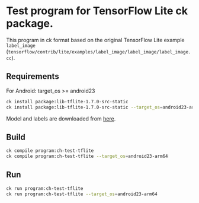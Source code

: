 # Test program for TensorFlow Lite ck package.

This program in ck format based on the original TensorFlow Lite example `label_image` (`tensorflow/contrib/lite/examples/label_image/label_image/label_image.cc`).

## Requirements

For Android: target_os >= android23

```bash
ck install package:lib-tflite-1.7.0-src-static
ck install package:lib-tflite-1.7.0-src-static --target_os=android23-arm64
```

Model and labels are downloaded from [here](https://storage.googleapis.com/download.tensorflow.org/models/tflite/mobilenet_v1_224_android_quant_2017_11_08.zip).

## Build

```bash
ck compile program:ch-test-tflite
ck compile program:ch-test-tflite --target_os=android23-arm64
```

## Run

```bash
ck run program:ch-test-tflite
ck run program:ch-test-tflite --target_os=android23-arm64
```
